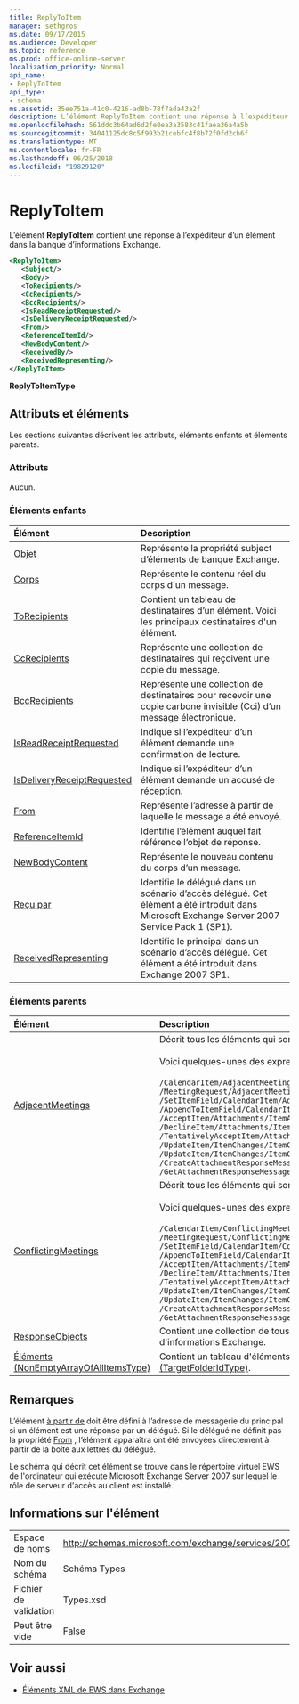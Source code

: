 ```yaml
---
title: ReplyToItem
manager: sethgros
ms.date: 09/17/2015
ms.audience: Developer
ms.topic: reference
ms.prod: office-online-server
localization_priority: Normal
api_name:
- ReplyToItem
api_type:
- schema
ms.assetid: 35ee751a-41c0-4216-ad8b-78f7ada43a2f
description: L’élément ReplyToItem contient une réponse à l’expéditeur d’un élément dans la banque d’informations Exchange.
ms.openlocfilehash: 561ddc3b64ad6d2fe0ea3a3583c41faea36a4a5b
ms.sourcegitcommit: 34041125dc8c5f993b21cebfc4f8b72f0fd2cb6f
ms.translationtype: MT
ms.contentlocale: fr-FR
ms.lasthandoff: 06/25/2018
ms.locfileid: "19829120"
---
```

# <a name="replytoitem"></a>ReplyToItem

L’élément **ReplyToItem** contient une réponse à l’expéditeur d’un élément dans la banque d’informations Exchange. 
  
```xml
<ReplyToItem>
   <Subject/>
   <Body/>
   <ToRecipients/>
   <CcRecipients/>
   <BccRecipients/>
   <IsReadReceiptRequested/>
   <IsDeliveryReceiptRequested/>
   <From/>
   <ReferenceItemId/>
   <NewBodyContent/>
   <ReceivedBy/>
   <ReceivedRepresenting/>
</ReplyToItem>
```

**ReplyToItemType**

## <a name="attributes-and-elements"></a>Attributs et éléments

Les sections suivantes décrivent les attributs, éléments enfants et éléments parents.
  
### <a name="attributes"></a>Attributs

Aucun.
  
### <a name="child-elements"></a>Éléments enfants

|**Élément**|**Description**|
|:-----|:-----|
|[Objet](subject.md) <br/> |Représente la propriété subject d’éléments de banque Exchange.  <br/> |
|[Corps](body.md) <br/> |Représente le contenu réel du corps d'un message.  <br/> |
|[ToRecipients](torecipients.md) <br/> |Contient un tableau de destinataires d’un élément. Voici les principaux destinataires d'un élément.  <br/> |
|[CcRecipients](ccrecipients.md) <br/> |Représente une collection de destinataires qui reçoivent une copie du message.  <br/> |
|[BccRecipients](bccrecipients.md) <br/> |Représente une collection de destinataires pour recevoir une copie carbone invisible (Cci) d’un message électronique.  <br/> |
|[IsReadReceiptRequested](isreadreceiptrequested.md) <br/> |Indique si l’expéditeur d’un élément demande une confirmation de lecture.  <br/> |
|[IsDeliveryReceiptRequested](isdeliveryreceiptrequested.md) <br/> |Indique si l’expéditeur d’un élément demande un accusé de réception.  <br/> |
|[From](from.md) <br/> |Représente l’adresse à partir de laquelle le message a été envoyé.  <br/> |
|[ReferenceItemId](referenceitemid.md) <br/> |Identifie l’élément auquel fait référence l’objet de réponse.  <br/> |
|[NewBodyContent](newbodycontent.md) <br/> |Représente le nouveau contenu du corps d’un message.  <br/> |
|[Reçu par](receivedby.md) <br/> |Identifie le délégué dans un scénario d’accès délégué. Cet élément a été introduit dans Microsoft Exchange Server 2007 Service Pack 1 (SP1).  <br/> |
|[ReceivedRepresenting](receivedrepresenting.md) <br/> |Identifie le principal dans un scénario d’accès délégué. Cet élément a été introduit dans Exchange 2007 SP1.  <br/> |
   
### <a name="parent-elements"></a>Éléments parents

|**Élément**|**Description**|
|:-----|:-----|
|[AdjacentMeetings](adjacentmeetings.md) <br/> | Décrit tous les éléments qui sont adjacentes à une heure de réunion. <br/> <br/>  Voici quelques-unes des expressions XPath pour cet élément : <br/> <br/>  `/CalendarItem/AdjacentMeetings` <br/>  `/MeetingRequest/AdjacentMeetings` <br/>  `/SetItemField/CalendarItem/AdjacentMeetings` <br/>  `/AppendToItemField/CalendarItem/AdjacentMeetings` <br/>  `/AcceptItem/Attachments/ItemAttachment/CalendarItem/AdjacentMeetings` <br/>  `/DeclineItem/Attachments/ItemAttachment/CalendarItem/AdjacentMeetings` <br/>  `/TentativelyAcceptItem/Attachments/ItemAttachment/CalendarItem/AdjacentMeetings` <br/>  `/UpdateItem/ItemChanges/ItemChange/Updates/SetItemField/CalendarItem/AdjacentMeetings` <br/>  `/UpdateItem/ItemChanges/ItemChange/Updates/AppendToItemField/CalendarItem/AdjacentMeetings` <br/>  `/CreateAttachmentResponseMessage/Attachments/ItemAttachment/CalendarItem/AdjacentMeetings` <br/>  `/GetAttachmentResponseMessage/Attachments/ItemAttachment/CalendarItem/AdjacentMeetings` <br/> |
|[ConflictingMeetings](conflictingmeetings.md) <br/> | Décrit tous les éléments qui sont en conflit avec une heure de réunion. <br/> <br/>  Voici quelques-unes des expressions XPath pour cet élément : <br/> <br/>  `/CalendarItem/ConflictingMeetings` <br/>  `/MeetingRequest/ConflictingMeetings` <br/>  `/SetItemField/CalendarItem/ConflictingMeetings` <br/>  `/AppendToItemField/CalendarItem/ConflictingMeetings` <br/>  `/AcceptItem/Attachments/ItemAttachment/CalendarItem/ConflictingMeetings` <br/>  `/DeclineItem/Attachments/ItemAttachment/CalendarItem/ConflictingMeetings` <br/>  `/TentativelyAcceptItem/Attachments/ItemAttachment/CalendarItem/ConflictingMeetings` <br/>  `/UpdateItem/ItemChanges/ItemChange/Updates/SetItemField/CalendarItem/ConflictingMeetings` <br/>  `/UpdateItem/ItemChanges/ItemChange/Updates/AppendToItemField/CalendarItem/ConflictingMeetings` <br/>  `/CreateAttachmentResponseMessage/Attachments/ItemAttachment/CalendarItem/ConflictingMeetings` <br/>  `/GetAttachmentResponseMessage/Attachments/ItemAttachment/CalendarItem/ConflictingMeetings` <br/> |
|[ResponseObjects](responseobjects.md) <br/> |Contient une collection de tous les objets de réponse associés à un élément dans la banque d'informations Exchange.  <br/> |
|[Éléments (NonEmptyArrayOfAllItemsType)](items-nonemptyarrayofallitemstype.md) <br/> |Contient un tableau d'éléments à créer dans le dossier qui est identifié par l'élément [ParentFolderId (TargetFolderIdType)](parentfolderid-targetfolderidtype.md).  <br/> |
   
## <a name="remarks"></a>Remarques

L’élément [à partir de](from.md) doit être défini à l’adresse de messagerie du principal si un élément est une réponse par un délégué. Si le délégué ne définit pas la propriété [From](from.md) , l’élément apparaîtra ont été envoyées directement à partir de la boîte aux lettres du délégué. 
  
Le schéma qui décrit cet élément se trouve dans le répertoire virtuel EWS de l'ordinateur qui exécute Microsoft Exchange Server 2007 sur lequel le rôle de serveur d'accès au client est installé.
  
## <a name="element-information"></a>Informations sur l'élément

|||
|:-----|:-----|
|Espace de noms  <br/> |http://schemas.microsoft.com/exchange/services/2006/types  <br/> |
|Nom du schéma  <br/> |Schéma Types  <br/> |
|Fichier de validation  <br/> |Types.xsd  <br/> |
|Peut être vide  <br/> |False  <br/> |
   
## <a name="see-also"></a>Voir aussi

- [Éléments XML de EWS dans Exchange](ews-xml-elements-in-exchange.md)

